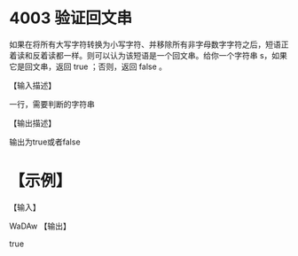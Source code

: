 # 4003 验证回文串

如果在将所有大写字符转换为小写字符、并移除所有非字母数字字符之后，短语正着读和反着读都一样。则可以认为该短语是一个回文串。给你一个字符串 s，如果它是回文串，返回 true ；否则，返回 false 。

【输入描述】

一行，需要判断的字符串

【输出描述】

输出为true或者false

# 【示例】

【输入】

WaDAw
【输出】

true
